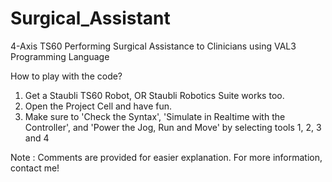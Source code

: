 # Surgical_Assistant
4-Axis TS60 Performing Surgical Assistance to Clinicians using VAL3 Programming Language

How to play with the code?
1. Get a Staubli TS60 Robot, OR Staubli Robotics Suite works too.
2. Open the Project Cell and have fun.
3. Make sure to 'Check the Syntax', 'Simulate in Realtime with the Controller', and 'Power the Jog, Run and Move' by selecting tools 1, 2, 3 and 4

Note : Comments are provided for easier explanation. For more information, contact me!
